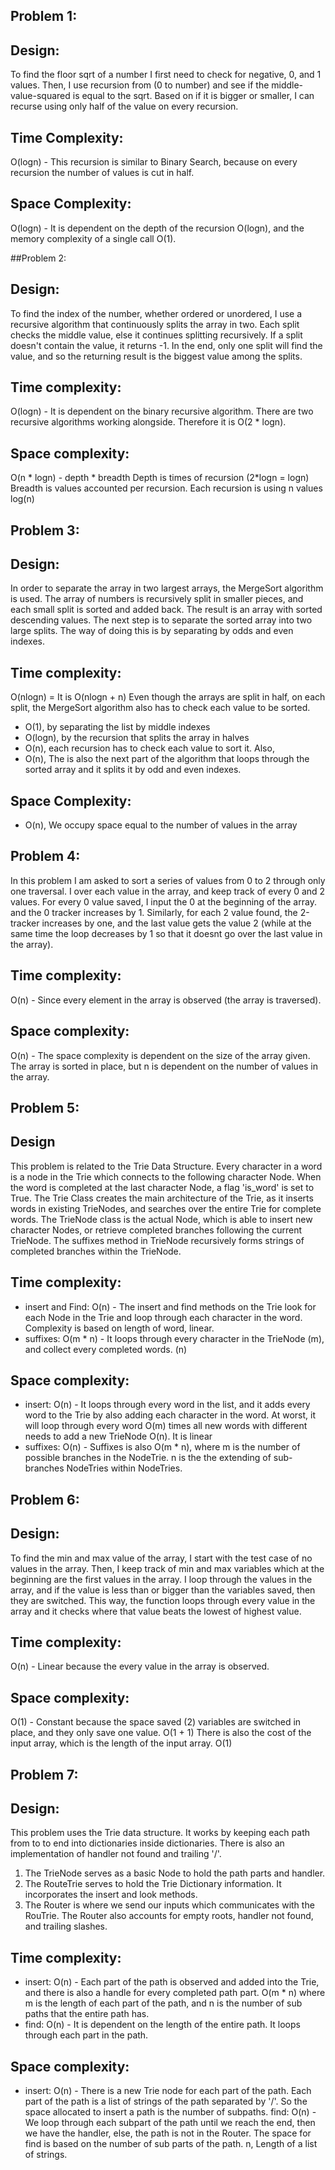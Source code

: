 ## Problem 1:
## Design:
To find the floor sqrt of a number I first need to check for negative, 0, and 1 values.
Then, I use recursion from (0 to number) and see if the middle-value-squared is equal to the sqrt.
Based on if it is bigger or smaller, I can recurse using only half of the value on every recursion.
## Time Complexity:
O(logn) - This recursion is similar to Binary Search, because on every recursion the number of values is cut in half.
## Space Complexity:
O(logn) - It is dependent on the depth of the recursion O(logn), and the memory complexity of a single call O(1).

##Problem 2:
## Design:
To find the index of the number, whether ordered or unordered, I use a recursive algorithm that continuously splits the array in two.
Each split checks the middle value, else it continues splitting recursively.
If a split doesn't contain the value, it returns -1. In the end, only one split will find the value, and so the returning result is the biggest value among the splits.
## Time complexity:
O(logn) - It is dependent on the binary recursive algorithm. There are two recursive algorithms working alongside.
Therefore it is O(2 * logn).
## Space complexity:
O(n * logn) - depth * breadth
Depth is times of recursion (2*logn = logn)
Breadth is values accounted per recursion. Each recursion is using n values log(n)

## Problem 3:
## Design:
In order to separate the array in two largest arrays, the MergeSort algorithm is used.
The array of numbers is recursively split in smaller pieces, and each small split is sorted and added back.
The result is an array with sorted descending values.
The next step is to separate the sorted array into two large splits.
The way of doing this is by separating by odds and even indexes.
## Time complexity:
O(nlogn) = It is O(nlogn + n)
Even though the arrays are split in half, on each split, the MergeSort algorithm also has to check each value to be sorted.
- O(1), by separating the list by middle indexes
- O(logn), by the recursion that splits the array in halves
- O(n), each recursion has to check each value to sort it.
Also,
- O(n), The is also the next part of the algorithm that loops through the sorted array and it splits it by odd and even indexes.
## Space Complexity:
- O(n), We occupy space equal to the number of values in the array

## Problem 4:
In this problem I am asked to sort a series of values from 0 to 2 through only one traversal.
I over each value in the array, and keep track of every 0 and 2 values. For every 0 value saved, I input the 0 at the beginning of the array.
and the 0 tracker increases by 1. Similarly, for each 2 value found, the 2-tracker increases by one, and the last value gets the value 2 (while at the same time the loop decreases by 1 so that it doesnt go over the last value in the array).
## Time complexity:
O(n) - Since every element in the array is observed (the array is traversed).
## Space complexity:
O(n) - The space complexity is dependent on the size of the array given. The array is sorted in place, but n is dependent on the number of values in the array.

## Problem 5:
## Design
This problem is related to the Trie Data Structure. Every character in a word is a node in the Trie which connects to the following character Node. When the word is completed at the last character Node, a flag 'is_word' is set to True.
The Trie Class creates the main architecture of the Trie, as it inserts words in existing TrieNodes, and searches over the entire Trie for complete words.
The TrieNode class is the actual Node, which is able to insert new character Nodes, or retrieve completed branches following the current TrieNode.
The suffixes method in TrieNode recursively forms strings of completed branches within the TrieNode.
## Time complexity:
* insert and Find: 
O(n) - The insert and find methods on the Trie look for each Node in the Trie and loop through each character in the word. Complexity is based on length of word, linear.
* suffixes:
O(m * n) - It loops through every character in the TrieNode (m), and collect every completed words. (n)
## Space complexity:
* insert:
O(n) - It loops through every word in the list, and it adds every word to the Trie by also adding each character in the word.
At worst, it will loop through every word O(m) times all new words with different needs to add a new TrieNode O(n). It is linear
* suffixes:
O(n) - Suffixes is also O(m * n), where m is the number of possible branches in the NodeTrie.
n is the the extending of sub-branches NodeTries within NodeTries.

## Problem 6:
## Design:
To find the min and max value of the array, I start with the test case of no values in the array. Then, I keep track of min and max variables which at the beginning are the first values in the array.
I loop through the values in the array, and if the value is less than or bigger than the variables saved, then they are switched. This way, the function loops through every value in the array and it checks where that value beats the lowest of highest value.
## Time complexity:
O(n) - Linear because the every value in the array is observed.
## Space complexity:
O(1) - Constant because the space saved (2) variables are switched in place, and they only save one value. O(1 + 1)
There is also the cost of the input array, which is the length of the input array. O(1)

## Problem 7:
## Design:
This problem uses the Trie data structure.
It works by keeping each path from to to end into dictionaries inside dictionaries.
There is also an implementation of handler not found and trailing '/'.
1) The TrieNode serves as a basic Node to hold the path parts and handler.
2) The RouteTrie serves to hold the Trie Dictionary information. It incorporates the insert and look methods.
3) The Router is where we send our inputs which communicates with the RouTrie. The Router also accounts for empty roots, handler not found, and trailing slashes.

## Time complexity:
* insert:
O(n) - Each part of the path is observed and added into the Trie, and there is also a handle for every completed path part.
O(m * n) where m is the length of each part of the path, and n is the number of sub paths that the entire path has.
* find:
O(n) - It is dependent on the length of the entire path. It loops through each part in the path.
## Space complexity:
* insert:
O(n) - There is a new Trie node for each part of the path. Each part of the path is a list of strings of the path separated by '/'.
So the space allocated to insert a path is the number of subpaths.
find:
O(n) - We loop through each subpart of the path until we reach the end, then we have the handler, else, the path is not in the Router.
The space for find is based on the number of sub parts of the path. n, Length of a list of strings.

